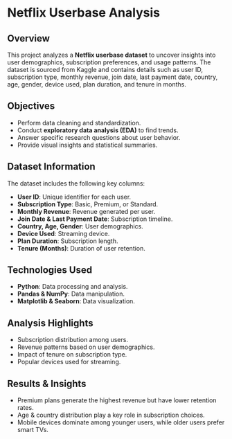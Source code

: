 # Netflix Userbase Analysis

## Overview
This project analyzes a **Netflix userbase dataset** to uncover insights into user demographics, subscription preferences, and usage patterns. The dataset is sourced from Kaggle and contains details such as user ID, subscription type, monthly revenue, join date, last payment date, country, age, gender, device used, plan duration, and tenure in months.

## Objectives
- Perform data cleaning and standardization.
- Conduct **exploratory data analysis (EDA)** to find trends.
- Answer specific research questions about user behavior.
- Provide visual insights and statistical summaries.

## Dataset Information
The dataset includes the following key columns:
- **User ID**: Unique identifier for each user.
- **Subscription Type**: Basic, Premium, or Standard.
- **Monthly Revenue**: Revenue generated per user.
- **Join Date & Last Payment Date**: Subscription timeline.
- **Country, Age, Gender**: User demographics.
- **Device Used**: Streaming device.
- **Plan Duration**: Subscription length.
- **Tenure (Months)**: Duration of user retention.

## Technologies Used
- **Python**: Data processing and analysis.
- **Pandas & NumPy**: Data manipulation.
- **Matplotlib & Seaborn**: Data visualization.

## Analysis Highlights
- Subscription distribution among users.
- Revenue patterns based on user demographics.
- Impact of tenure on subscription type.
- Popular devices used for streaming.
## Results & Insights
- Premium plans generate the highest revenue but have lower retention rates.
- Age & country distribution play a key role in subscription choices.
- Mobile devices dominate among younger users, while older users prefer smart TVs.



